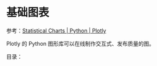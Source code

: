 # 基础图表

参考：[Statistical Charts | Python | Plotly](https://plotly.com/python/statistical-charts/)

Plotly 的 Python 图形库可以在线制作交互式、发布质量的图。

目录：

```{tableofcontents}
```